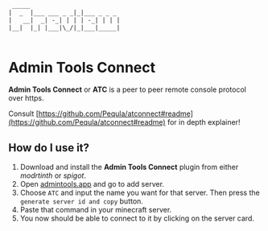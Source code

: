 ```txt                  
 _____
|  _  |___ ___ _ _|_|___ _ _ _ 
|   __|  _| -_| | | | -_| | | |
|__|  |_| |___|\_/|_|___|_____|
                               
```

# Admin Tools Connect
**Admin Tools Connect** or **ATC** is a peer to peer remote console
protocol over https.

Consult [https://github.com/Pequla/atconnect#readme](https://github.com/Pequla/atconnect#readme)
for in depth explainer!

## How do I use it?

1. Download and install the **Admin Tools Connect** plugin from either *modrtinth* or *spigot*.
2. Open [admintools.app](https://admintools.app) and go to add server.
3. Choose `ATC` and input the name you want for that server. Then press the `generate server id and copy` button.
4. Paste that command in your minecraft server.
5. You now should be able to connect to it by clicking on the server card.

